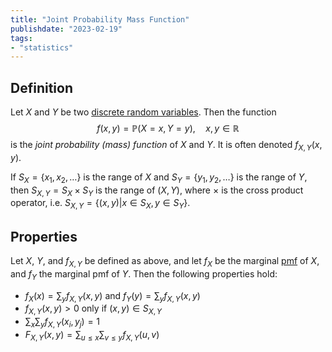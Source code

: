 ```yaml
---
title: "Joint Probability Mass Function"
publishdate: "2023-02-19"
tags:
- "statistics"
---
```


## Definition
Let $X$ and $Y$ be two [discrete random variables](statistics/random-variable.md). Then the function
$$f(x, y) = \mathbb{P}(X = x, Y = y), \quad x, y \in \mathbb{R}$$
is the *joint probability (mass) function* of $X$ and $Y$. It is often denoted $f_{X, Y}(x, y)$.

If $S_X = \lbrace x_1, x_2, \dots \rbrace$ is the range of $X$ and $S_Y = \lbrace y_1, y_2, \dots \rbrace$ is the range of $Y$, then $S_{X, Y} = S_X \times S_Y$ is the range of $(X, Y)$, where $\times$ is the cross product operator, i.e. $S_{X, Y} = \lbrace (x, y) | x \in S_X, y \in S_Y \rbrace$.

## Properties
Let $X$, $Y$, and $f_{X, Y}$ be defined as above, and let $f_X$ be the marginal [pmf](statistics/probability-mass-function.md) of $X$, and $f_Y$ the marginal pmf of $Y$. Then the following properties hold:
- $f_X(x) = \sum_y f_{X, Y}(x, y)$ and $f_Y(y) = \sum_y f_{X, Y}(x, y)$
- $f_{X, Y}(x, y) > 0$ only if $(x, y) \in S_{X, Y}$
- $\sum_x \sum_y f_{X, Y}(x_i, y_j) = 1$
- $F_{X, Y}(x, y) = \sum_{u \leq x} \sum_{v \leq y} f_{X, Y}(u, v)$

